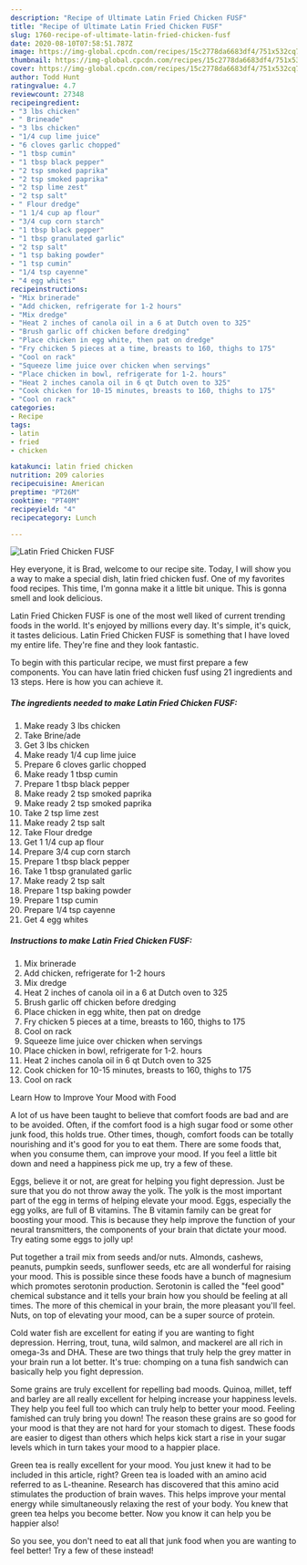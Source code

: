 ```yaml
---
description: "Recipe of Ultimate Latin Fried Chicken FUSF"
title: "Recipe of Ultimate Latin Fried Chicken FUSF"
slug: 1760-recipe-of-ultimate-latin-fried-chicken-fusf
date: 2020-08-10T07:58:51.787Z
image: https://img-global.cpcdn.com/recipes/15c2778da6683df4/751x532cq70/latin-fried-chicken-fusf-recipe-main-photo.jpg
thumbnail: https://img-global.cpcdn.com/recipes/15c2778da6683df4/751x532cq70/latin-fried-chicken-fusf-recipe-main-photo.jpg
cover: https://img-global.cpcdn.com/recipes/15c2778da6683df4/751x532cq70/latin-fried-chicken-fusf-recipe-main-photo.jpg
author: Todd Hunt
ratingvalue: 4.7
reviewcount: 27348
recipeingredient:
- "3 lbs chicken"
- " Brineade"
- "3 lbs chicken"
- "1/4 cup lime juice"
- "6 cloves garlic chopped"
- "1 tbsp cumin"
- "1 tbsp black pepper"
- "2 tsp smoked paprika"
- "2 tsp smoked paprika"
- "2 tsp lime zest"
- "2 tsp salt"
- " Flour dredge"
- "1 1/4 cup ap flour"
- "3/4 cup corn starch"
- "1 tbsp black pepper"
- "1 tbsp granulated garlic"
- "2 tsp salt"
- "1 tsp baking powder"
- "1 tsp cumin"
- "1/4 tsp cayenne"
- "4 egg whites"
recipeinstructions:
- "Mix brinerade"
- "Add chicken, refrigerate for 1-2 hours"
- "Mix dredge"
- "Heat 2 inches of canola oil in a 6 at Dutch oven to 325"
- "Brush garlic off chicken before dredging"
- "Place chicken in egg white, then pat on dredge"
- "Fry chicken 5 pieces at a time, breasts to 160, thighs to 175"
- "Cool on rack"
- "Squeeze lime juice over chicken when servings"
- "Place chicken in bowl, refrigerate for 1-2. hours"
- "Heat 2 inches canola oil in 6 qt Dutch oven to 325"
- "Cook chicken for 10-15 minutes, breasts to 160, thighs to 175"
- "Cool on rack"
categories:
- Recipe
tags:
- latin
- fried
- chicken

katakunci: latin fried chicken 
nutrition: 209 calories
recipecuisine: American
preptime: "PT26M"
cooktime: "PT40M"
recipeyield: "4"
recipecategory: Lunch

---
```



![Latin Fried Chicken FUSF](https://img-global.cpcdn.com/recipes/15c2778da6683df4/751x532cq70/latin-fried-chicken-fusf-recipe-main-photo.jpg)

Hey everyone, it is Brad, welcome to our recipe site. Today, I will show you a way to make a special dish, latin fried chicken fusf. One of my favorites food recipes. This time, I'm gonna make it a little bit unique. This is gonna smell and look delicious.

Latin Fried Chicken FUSF is one of the most well liked of current trending foods in the world. It's enjoyed by millions every day. It's simple, it's quick, it tastes delicious. Latin Fried Chicken FUSF is something that I have loved my entire life. They're fine and they look fantastic.




To begin with this particular recipe, we must first prepare a few components. You can have latin fried chicken fusf using 21 ingredients and 13 steps. Here is how you can achieve it.

<!--inarticleads1-->

##### The ingredients needed to make Latin Fried Chicken FUSF:

1. Make ready 3 lbs chicken
1. Take  Brine/ade
1. Get 3 lbs chicken
1. Make ready 1/4 cup lime juice
1. Prepare 6 cloves garlic chopped
1. Make ready 1 tbsp cumin
1. Prepare 1 tbsp black pepper
1. Make ready 2 tsp smoked paprika
1. Make ready 2 tsp smoked paprika
1. Take 2 tsp lime zest
1. Make ready 2 tsp salt
1. Take  Flour dredge
1. Get 1 1/4 cup ap flour
1. Prepare 3/4 cup corn starch
1. Prepare 1 tbsp black pepper
1. Take 1 tbsp granulated garlic
1. Make ready 2 tsp salt
1. Prepare 1 tsp baking powder
1. Prepare 1 tsp cumin
1. Prepare 1/4 tsp cayenne
1. Get 4 egg whites




<!--inarticleads2-->

##### Instructions to make Latin Fried Chicken FUSF:

1. Mix brinerade
1. Add chicken, refrigerate for 1-2 hours
1. Mix dredge
1. Heat 2 inches of canola oil in a 6 at Dutch oven to 325
1. Brush garlic off chicken before dredging
1. Place chicken in egg white, then pat on dredge
1. Fry chicken 5 pieces at a time, breasts to 160, thighs to 175
1. Cool on rack
1. Squeeze lime juice over chicken when servings
1. Place chicken in bowl, refrigerate for 1-2. hours
1. Heat 2 inches canola oil in 6 qt Dutch oven to 325
1. Cook chicken for 10-15 minutes, breasts to 160, thighs to 175
1. Cool on rack




Learn How to Improve Your Mood with Food


A lot of us have been taught to believe that comfort foods are bad and are to be avoided. Often, if the comfort food is a high sugar food or some other junk food, this holds true. Other times, though, comfort foods can be totally nourishing and it's good for you to eat them. There are some foods that, when you consume them, can improve your mood. If you feel a little bit down and need a happiness pick me up, try a few of these.

Eggs, believe it or not, are great for helping you fight depression. Just be sure that you do not throw away the yolk. The yolk is the most important part of the egg in terms of helping elevate your mood. Eggs, especially the egg yolks, are full of B vitamins. The B vitamin family can be great for boosting your mood. This is because they help improve the function of your neural transmitters, the components of your brain that dictate your mood. Try eating some eggs to jolly up!

Put together a trail mix from seeds and/or nuts. Almonds, cashews, peanuts, pumpkin seeds, sunflower seeds, etc are all wonderful for raising your mood. This is possible since these foods have a bunch of magnesium which promotes serotonin production. Serotonin is called the "feel good" chemical substance and it tells your brain how you should be feeling at all times. The more of this chemical in your brain, the more pleasant you'll feel. Nuts, on top of elevating your mood, can be a super source of protein.

Cold water fish are excellent for eating if you are wanting to fight depression. Herring, trout, tuna, wild salmon, and mackerel are all rich in omega-3s and DHA. These are two things that truly help the grey matter in your brain run a lot better. It's true: chomping on a tuna fish sandwich can basically help you fight depression. 

Some grains are truly excellent for repelling bad moods. Quinoa, millet, teff and barley are all really excellent for helping increase your happiness levels. They help you feel full too which can truly help to better your mood. Feeling famished can truly bring you down! The reason these grains are so good for your mood is that they are not hard for your stomach to digest. These foods are easier to digest than others which helps kick start a rise in your sugar levels which in turn takes your mood to a happier place.

Green tea is really excellent for your mood. You just knew it had to be included in this article, right? Green tea is loaded with an amino acid referred to as L-theanine. Research has discovered that this amino acid stimulates the production of brain waves. This helps improve your mental energy while simultaneously relaxing the rest of your body. You knew that green tea helps you become better. Now you know it can help you be happier also!

So you see, you don't need to eat all that junk food when you are wanting to feel better! Try a few of these instead!

